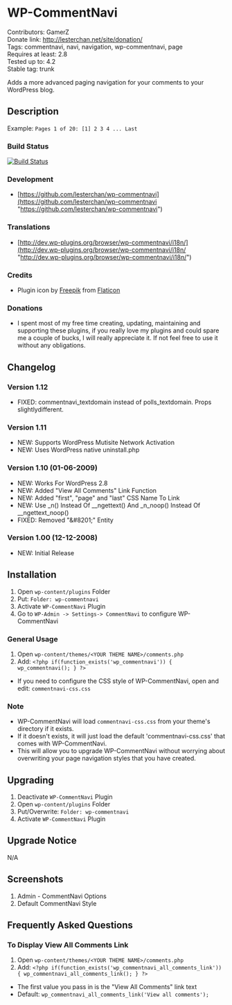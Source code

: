 # WP-CommentNavi
Contributors: GamerZ  
Donate link: http://lesterchan.net/site/donation/  
Tags: commentnavi, navi, navigation, wp-commentnavi, page  
Requires at least: 2.8  
Tested up to: 4.2  
Stable tag: trunk  

Adds a more advanced paging navigation for your comments to your WordPress blog.

## Description
Example: `Pages 1 of 20: [1] 2 3 4 ... Last`

### Build Status
[![Build Status](https://travis-ci.org/lesterchan/wp-commentnavi.svg?branch=master)](https://travis-ci.org/lesterchan/wp-commentnavi)

### Development
* [https://github.com/lesterchan/wp-commentnavi](https://github.com/lesterchan/wp-commentnavi "https://github.com/lesterchan/wp-commentnavi")

### Translations
* [http://dev.wp-plugins.org/browser/wp-commentnavi/i18n/](http://dev.wp-plugins.org/browser/wp-commentnavi/i18n/ "http://dev.wp-plugins.org/browser/wp-commentnavi/i18n/")

### Credits
* Plugin icon by [Freepik](http://www.freepik.com) from [Flaticon](http://www.flaticon.com)

### Donations
* I spent most of my free time creating, updating, maintaining and supporting these plugins, if you really love my plugins and could spare me a couple of bucks, I will really appreciate it. If not feel free to use it without any obligations.

## Changelog
### Version 1.12
* FIXED: commentnavi_textdomain instead of polls_textdomain. Props slightlydifferent.

### Version 1.11
* NEW: Supports WordPress Mutisite Network Activation
* NEW: Uses WordPress native uninstall.php

### Version 1.10 (01-06-2009)
* NEW: Works For WordPress 2.8
* NEW: Added "View All Comments" Link Function
* NEW: Added "first", "page" and "last" CSS Name To Link
* NEW: Use _n() Instead Of __ngettext() And _n_noop() Instead Of __ngettext_noop()
* FIXED: Removed "&amp;#8201;" Entity

### Version 1.00 (12-12-2008)
* NEW: Initial Release

## Installation

1. Open `wp-content/plugins` Folder
2. Put: `Folder: wp-commentnavi`
3. Activate `WP-CommentNavi` Plugin
4. Go to `WP-Admin -> Settings-> CommentNavi` to configure WP-CommentNavi

### General Usage
1. Open `wp-content/themes/<YOUR THEME NAME>/comments.php`
2. Add:
`<?php if(function_exists('wp_commentnavi')) { wp_commentnavi(); } ?>`
* If you need to configure the CSS style of WP-CommentNavi, open and edit: `commentnavi-css.css`

### Note
* WP-CommentNavi will load `commentnavi-css.css` from your theme's directory if it exists.
 * If it doesn't exists, it will just load the default 'commentnavi-css.css' that comes with WP-CommentNavi.
 * This will allow you to upgrade WP-CommentNavi without worrying about overwriting your page navigation styles that you have created.

## Upgrading

1. Deactivate `WP-CommentNavi` Plugin
2. Open `wp-content/plugins` Folder
3. Put/Overwrite: `Folder: wp-commentnavi`
4. Activate `WP-CommentNavi` Plugin

## Upgrade Notice

N/A

## Screenshots

1. Admin - CommentNavi Options
2. Default CommentNavi Style

## Frequently Asked Questions

### To Display View All Comments Link
1. Open `wp-content/themes/<YOUR THEME NAME>/comments.php`
2. Add:
`<?php if(function_exists('wp_commentnavi_all_comments_link')) { wp_commentnavi_all_comments_link(); } ?>`
* The first value you pass in is the "View All Comments" link text
* Default: `wp_commentnavi_all_comments_link('View all comments');`
